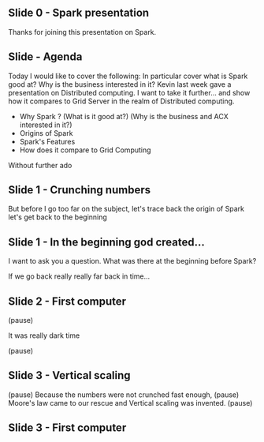 

## Slide 0 - Spark presentation

Thanks for joining this presentation on Spark.



## Slide - Agenda
Today I would like to cover the following:
In particular cover what is Spark good at? Why is the business interested in it?
Kevin last week gave a presentation on Distributed computing.
I want to take it further... and show how it compares to Grid Server in the realm of Distributed computing.

* Why Spark ? (What is it good at?) (Why is the business and ACX interested in it?)
* Origins of Spark
* Spark's Features
* How does it compare to Grid Computing

Without further ado

## Slide 1 - Crunching numbers

But before I go too far on the subject, let's trace back the origin of Spark let's get back to the beginning

## Slide 1 - In the beginning god created...

I want to ask you a question. What was there at the beginning before Spark?

If we go back really really far back in time...

## Slide 2 - First computer


(pause)

It was really dark time

(pause)

## Slide 3 - Vertical scaling

(pause)
Because the numbers were not crunched fast enough, (pause) Moore's law came to our rescue and Vertical scaling was invented.
(pause)

## Slide 3 - First computer
